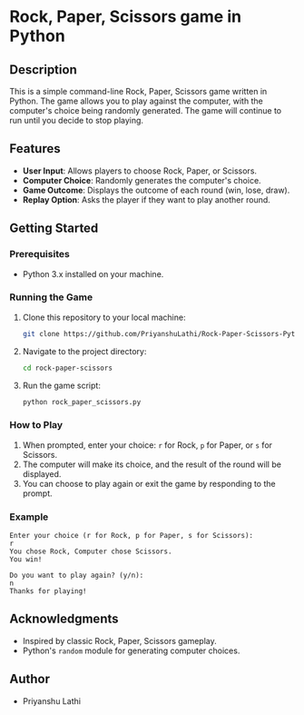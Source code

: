 # Rock, Paper, Scissors game in Python

## Description

This is a simple command-line Rock, Paper, Scissors game written in Python. The game allows you to play against the computer, with the computer's choice being randomly generated. The game will continue to run until you decide to stop playing.

## Features

- **User Input**: Allows players to choose Rock, Paper, or Scissors.
- **Computer Choice**: Randomly generates the computer's choice.
- **Game Outcome**: Displays the outcome of each round (win, lose, draw).
- **Replay Option**: Asks the player if they want to play another round.

## Getting Started

### Prerequisites

- Python 3.x installed on your machine.

### Running the Game

1. Clone this repository to your local machine:

    ```bash
    git clone https://github.com/PriyanshuLathi/Rock-Paper-Scissors-Python.git
    ```

2. Navigate to the project directory:

    ```bash
    cd rock-paper-scissors
    ```

3. Run the game script:

    ```bash
    python rock_paper_scissors.py
    ```

### How to Play

1. When prompted, enter your choice: `r` for Rock, `p` for Paper, or `s` for Scissors.
2. The computer will make its choice, and the result of the round will be displayed.
3. You can choose to play again or exit the game by responding to the prompt.

### Example

    Enter your choice (r for Rock, p for Paper, s for Scissors): 
    r 
    You chose Rock, Computer chose Scissors. 
    You win!

    Do you want to play again? (y/n): 
    n 
    Thanks for playing!

## Acknowledgments

- Inspired by classic Rock, Paper, Scissors gameplay.
- Python's `random` module for generating computer choices.

## Author

- Priyanshu Lathi
